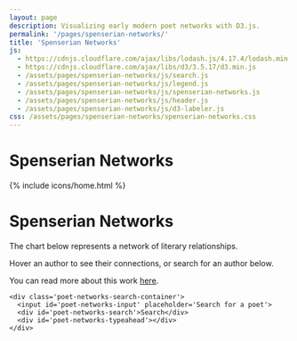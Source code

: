 ```yaml
---
layout: page
description: Visualizing early modern poet networks with D3.js.
permalink: '/pages/spenserian-networks/'
title: 'Spenserian Networks'
js: 
  - https://cdnjs.cloudflare.com/ajax/libs/lodash.js/4.17.4/lodash.min.js
  - https://cdnjs.cloudflare.com/ajax/libs/d3/3.5.17/d3.min.js
  - /assets/pages/spenserian-networks/js/search.js
  - /assets/pages/spenserian-networks/js/legend.js
  - /assets/pages/spenserian-networks/js/spenserian-networks.js
  - /assets/pages/spenserian-networks/js/header.js
  - /assets/pages/spenserian-networks/js/d3-labeler.js
css: /assets/pages/spenserian-networks/spenserian-networks.css
---
```

<div class='spenserian-networks'>

  <div class='spenserian-networks-header'>
    <h1>Spenserian Networks</h1>
  </div>

  {% include icons/home.html %}

  <div class='spenserian-networks-top'>
    <h1>Spenserian Networks</h1>
    <div class='intro-text'>
      <p>The chart below represents a network of literary relationships.</p>
      <p>Hover an author to see their connections, or search for an author below.</p>
      <p>You can read more about this work <a href='/posts/spenserian-networks.html'>here</a>.</p>
    </div>
    <div id='legend'></div>

    <div class='poet-networks-search-container'>
      <input id='poet-networks-input' placeholder='Search for a poet'>
      <div id='poet-networks-search'>Search</div>
      <div id='poet-networks-typeahead'></div>
    </div>
  </div>

  <div id='poet-networks'></div>
</div>